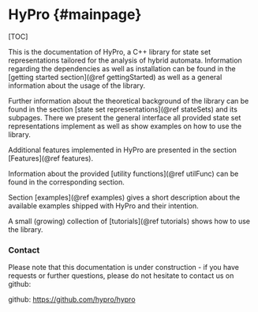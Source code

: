 HyPro {#mainpage}
==========

[TOC]

This is the documentation of HyPro, a C++ library for state set representations tailored for the analysis of hybrid
automata. Information regarding the dependencies as well as installation can be found in
the [getting started section](@ref gettingStarted) as well as a general information about the usage of the library.

Further information about the theoretical background of the library can be found in the
section [state set representations](@ref stateSets) and its subpages. There we present the general interface all
provided state set representations implement as well as show examples on how to use the library.

Additional features implemented in HyPro are presented in the section [Features](@ref features).

Information about the provided [utility functions](@ref utilFunc) can be found in the corresponding section.

Section [examples](@ref examples) gives a short description about the available examples shipped with HyPro and their
intention.

A small (growing) collection of [tutorials](@ref tutorials) shows how to use the library.

### Contact

Please note that this documentation is under construction - if you have requests or further questions, please do not
hesitate to contact us on github:

github: https://github.com/hypro/hypro
